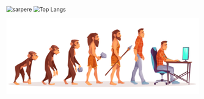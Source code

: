 <img src="https://github-readme-stats.vercel.app/api?username=sarpere&show_icons=true&theme=gruvbox" alt="sarpere" /> <img src="https://github-readme-stats.vercel.app/api/top-langs/?username=sarpere&layout=compact"  valign="top" alt="Top Langs"/>

<img src="/programmer.jpg" alt="Evolation Sarper" />
